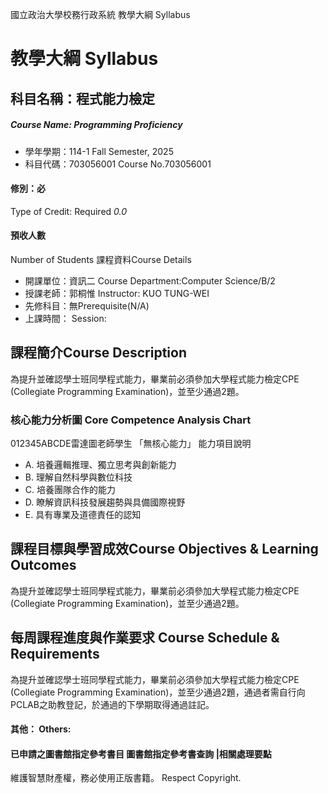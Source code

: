 國立政治大學校務行政系統 教學大綱 Syllabus
# 教學大綱 Syllabus
##  科目名稱：程式能力檢定
#####  Course Name: Programming Proficiency
  * 學年學期：114-1 Fall Semester, 2025 
  * 科目代碼：703056001 Course No.703056001
#### 修別：必
Type of Credit: Required 
_0.0_
#### 預收人數
Number of Students
課程資料Course Details
  * 開課單位：資訊二 Course Department:Computer Science/B/2 
  * 授課老師：郭桐惟 Instructor: KUO TUNG-WEI 
  * 先修科目：無Prerequisite(N/A)
  * 上課時間： Session: 
##  課程簡介Course Description
為提升並確認學士班同學程式能力，畢業前必須參加大學程式能力檢定CPE (Collegiate Programming Examination)，並至少通過2題。
###  核心能力分析圖 Core Competence Analysis Chart
012345ABCDE雷達圖老師學生
「無核心能力」 
能力項目說明
  * A. 培養邏輯推理、獨立思考與創新能力
  * B. 理解自然科學與數位科技
  * C. 培養團隊合作的能力
  * D. 瞭解資訊科技發展趨勢與具備國際視野
  * E. 具有專業及道德責任的認知
##  課程目標與學習成效Course Objectives & Learning Outcomes 
為提升並確認學士班同學程式能力，畢業前必須參加大學程式能力檢定CPE (Collegiate Programming Examination)，並至少通過2題。
##  每周課程進度與作業要求 Course Schedule & Requirements
為提升並確認學士班同學程式能力，畢業前必須參加大學程式能力檢定CPE (Collegiate Programming Examination)，並至少通過2題，通過者需自行向PCLAB之助教登記，於通過的下學期取得通過註記。
####  其他： Others:
####  已申請之圖書館指定參考書目  圖書館指定參考書查詢 |相關處理要點
維護智慧財產權，務必使用正版書籍。 Respect Copyright.
